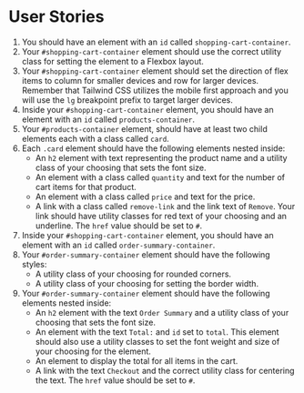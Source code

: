 # User Stories

1. You should have an element with an `id` called `shopping-cart-container`.
2. Your `#shopping-cart-container` element should use the correct utility class for setting the element to a Flexbox layout.
3. Your `#shopping-cart-container` element should set the direction of flex items to column for smaller devices and row for larger devices. Remember that Tailwind CSS utilizes the mobile first approach and you will use the `lg` breakpoint prefix to target larger devices.
4. Inside your `#shopping-cart-container` element, you should have an element with an `id` called `products-container`.
5. Your `#products-container` element, should have at least two child elements each with a class called `card`.
6. Each `.card` element should have the following elements nested inside:
   - An `h2` element with text representing the product name and a utility class of your choosing that sets the font size.
   - An element with a class called `quantity` and text for the number of cart items for that product.
   - An element with a class called `price` and text for the price.
   - A link with a class called `remove-link` and the link text of `Remove`. Your link should have utility classes for red text of your choosing and an underline. The `href` value should be set to `#`.
7. Inside your `#shopping-cart-container` element, you should have an element with an `id` called `order-summary-container`.
8. Your `#order-summary-container` element should have the following styles:
   - A utility class of your choosing for rounded corners.
   - A utility class of your choosing for setting the border width.
9. Your `#order-summary-container` element should have the following elements nested inside:
   - An `h2` element with the text `Order Summary` and a utility class of your choosing that sets the font size.
   - An element with the text `Total:` and `id` set to `total`. This element should also use a utility classes to set the font weight and size of your choosing for the element.
   - An element to display the total for all items in the cart.
   - A link with the text `Checkout` and the correct utility class for centering the text. The `href` value should be set to `#`.
